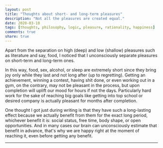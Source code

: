 ```yaml
---
layout: post
title: "Thoughts about short- and long-term pleasures"
description: "Not all the pleasures are created equal."
date: 2020-03-10
tags: [thoughts, philosophy, logic, pleasure, rationality, happiness]
comments: true
share: true
---
```


Apart from the separation on high (deep) and low (shallow) pleasures such as literature and say, food, I noticed that I unconsciously separate pleasures on short-term and long-term ones. 

In this way, food, sex, alcohol, or sleep are extremely short since they bring joy only while they last and not long after (up to regretting). Getting an achievement, winning a contest, having shit done, or even working out in a gym, on the contrary, may not be pleasant in the process, but upon completion will uplift our mood for hours if not the days. Particularly hard work for the sake of reaching big goals like getting into top school or desired company is actually pleasant for months after completion. 

One thought I got just during writing is that they have such a long-lasting effect because we actually benefit from them for the exact long period, whichever benefit it is: social status, free time, body shape, or open opportunities. And in many cases our brain can unconsciously estimate that benefit in advance, that's why we are happy right at the moment of reaching it, even before getting any benefit.

---
